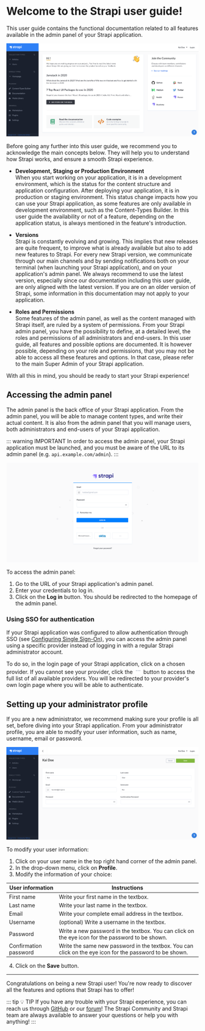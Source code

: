# Welcome to the Strapi user guide!

This user guide contains the functional documentation related to all features available in the admin panel of your Strapi application.

![Homepage of the Admin Panel](../assets/getting-started/admin-panel-homepage.png)

Before going any further into this user guide, we recommend you to acknowledge the main concepts below. They will help you to understand how Strapi works, and ensure a smooth Strapi experience.

- **Development, Staging or Production Environment** <br> When you start working on your application, it is in a development environment, which is the status for the content structure and application configuration. After deploying your application, it is in production or staging environment. This status change impacts how you can use your Strapi application, as some features are only available in development environment, such as the Content-Types Builder. In this user guide the availability or not of a feature, depending on the application status, is always mentioned in the feature's introduction.

- **Versions** <br> Strapi is constantly evolving and growing. This implies that new releases are quite frequent, to improve what is already available but also to add new features to Strapi. For every new Strapi version, we communicate through our main channels and by sending notifications both on your terminal (when launching your Strapi application), and on your application's admin panel. We always recommend to use the latest version, especially since our documentation including this user guide, are only aligned with the latest version<!-- (see Update Strapi version or refer to our migration guides to update your Strapi application) -->. If you are on an older version of Strapi, some information in this documentation may not apply to your application.

- **Roles and Permissions** <br> Some features of the admin panel, as well as the content managed with Strapi itself, are ruled by a system of permissions. From your Strapi admin panel, you have the possibility to define, at a detailed level, the roles and permissions of all administrators and end-users. In this user guide, all features and possible options are documented. It is however possible, depending on your role and permissions, that you may not be able to access all these features and options. In that case, please refer to the main Super Admin of your Strapi application.

With all this in mind, you should be ready to start your Strapi experience!

## Accessing the admin panel

The admin panel is the back office of your Strapi application. From the admin panel, you will be able to manage content types, and write their actual content. It is also from the admin panel that you will manage users, both administrators and end-users of your Strapi application.

::: warning IMPORTANT
In order to access the admin panel, your Strapi application must be launched<!-- (see Installing Strapi) -->, and you must be aware of the URL to its admin panel (e.g. `api.example.com/admin`).
:::

![Login page with SSO activated](../assets/getting-started/login-page-SSO.png)

To access the admin panel:

1. Go to the URL of your Strapi application's admin panel.
2. Enter your credentials to log in.
3. Click on the **Log in** button. You should be redirected to the homepage of the admin panel.

### Using SSO for authentication [<Badge text="Gold" type="warning" vertical="middle"/>](https://strapi.io/pricing)

If your Strapi application was configured to allow authentication through SSO (see [Configuring Single Sign-On](../settings/managing-global-settings)), you can access the admin panel using a specific provider instead of logging in with a regular Strapi administrator account.

To do so, in the login page of your Strapi application, click on a chosen provider. If you cannot see your provider, click the ![icon more](../assets/getting-started/icon_more.png) button to access the full list of all available providers. You will be redirected to your provider's own login page where you will be able to authenticate.

## Setting up your administrator profile

If you are a new administrator, we recommend making sure your profile is all set, before diving into your Strapi application. From your administrator profile, you are able to modify your user information, such as name, username, email or password.

![User profile](../assets/getting-started/user-information-profile.png)

To modify your user information:

1. Click on your user name in the top right hand corner of the admin panel.
2. In the drop-down menu, click on **Profile**.
3. Modify the information of your choice:

| User information      | Instructions                                                                                            |
| --------------------- | ------------------------------------------------------------------------------------------------------- |
| First name            | Write your first name in the textbox.                                                                   |
| Last name             | Write your last name in the textbox.                                                                    |
| Email                 | Write your complete email address in the textbox.                                                       |
| Username              | (optional) Write a username in the textbox.                                                             |
| Password              | Write a new password in the textbox. You can click on the eye icon for the password to be shown.        |
| Confirmation password | Write the same new password in the textbox. You can click on the eye icon for the password to be shown. |

4. Click on the **Save** button.

---

Congratulations on being a new Strapi user! You're now ready to discover all the features and options that Strapi has to offer!

::: tip 💡 TIP
If you have any trouble with your Strapi experience, you can reach us through [GitHub](https://github.com/strapi/) or our [forum](https://forum.strapi.io/)! The Strapi Community and Strapi team are always available to answer your questions or help you with anything!
:::
